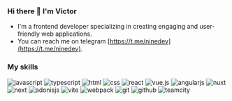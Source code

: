 ### Hi there 👋 I'm Victor

- I'm a frontend developer specializing in creating engaging and user-friendly web applications.
- You can reach me on telegram [https://t.me/ninedev](https://t.me/ninedev).

### My skills

![javascript](https://img.shields.io/badge/javascript%20-%23323330.svg?&style=for-the-badge&logo=javascript&logoColor=%23F7DF1E) ![typescript](https://img.shields.io/badge/typescript%20-%231572B6.svg?&style=for-the-badge&logo=typescript&logoColor=white&color=3178C6) ![html](https://img.shields.io/badge/html%20-%23E34F26.svg?&style=for-the-badge&logo=html5&logoColor=white) ![css](https://img.shields.io/badge/css%20-%231572B6.svg?&style=for-the-badge&logo=css3&logoColor=white) ![react](https://img.shields.io/badge/react%20-%231572B6.svg?&style=for-the-badge&logo=react&logoColor=white&color=61DAFB) ![vue.js](https://img.shields.io/badge/vuejs%20-%2335495e.svg?&style=for-the-badge&logo=vue.js&logoColor=%234FC08D) ![angularjs](https://img.shields.io/badge/angularjs%20-%231572B6.svg?&style=for-the-badge&logo=angularjs&logoColor=white&color=E23237) ![nuxt](https://img.shields.io/badge/nuxt%20-%231572B6.svg?&style=for-the-badge&logo=nuxtdotjs&logoColor=white&color=00DC82) ![next](https://img.shields.io/badge/next%20-%231572B6.svg?&style=for-the-badge&logo=nextdotjs&logoColor=white&color=black) ![adonisjs](https://img.shields.io/badge/adonisjs%20-%231572B6.svg?&style=for-the-badge&logo=adonisjs&logoColor=white&color=220052) ![vite](https://img.shields.io/badge/vite%20-%231572B6.svg?&style=for-the-badge&logo=vite&logoColor=white&color=646CFF) ![webpack](https://img.shields.io/badge/webpack%20-%238DD6F9.svg?&style=for-the-badge&logo=webpack&logoColor=black) ![git](https://img.shields.io/badge/git%20-%23F05033.svg?&style=for-the-badge&logo=git&logoColor=white) ![github](https://img.shields.io/badge/github%20actions%20-%232671E5.svg?&style=for-the-badge&logo=github%20actions&logoColor=white) ![teamcity](https://img.shields.io/badge/teamcity%20-%231572B6.svg?&style=for-the-badge&logo=teamcity&logoColor=white&color=000000) 
